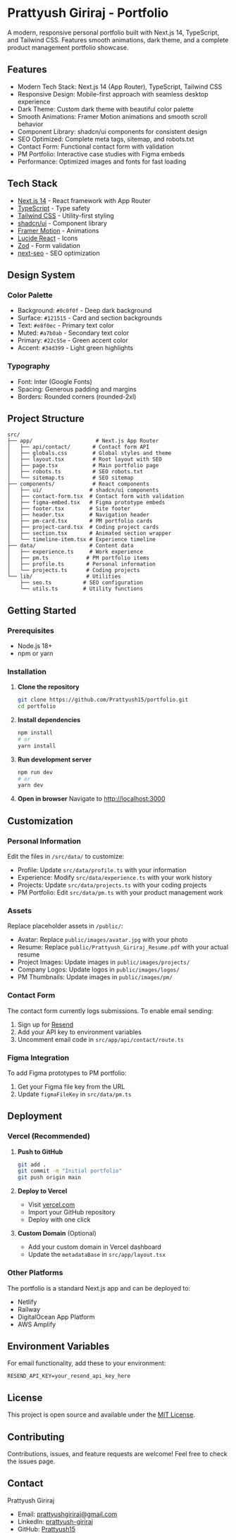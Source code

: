 # Prattyush Giriraj - Portfolio

A modern, responsive personal portfolio built with Next.js 14, TypeScript, and Tailwind CSS. Features smooth animations, dark theme, and a complete product management portfolio showcase.

## Features

- Modern Tech Stack: Next.js 14 (App Router), TypeScript, Tailwind CSS
- Responsive Design: Mobile-first approach with seamless desktop experience
- Dark Theme: Custom dark theme with beautiful color palette
- Smooth Animations: Framer Motion animations and smooth scroll behavior
- Component Library: shadcn/ui components for consistent design
- SEO Optimized: Complete meta tags, sitemap, and robots.txt
- Contact Form: Functional contact form with validation
- PM Portfolio: Interactive case studies with Figma embeds
- Performance: Optimized images and fonts for fast loading

## Tech Stack

- [Next.js 14](https://nextjs.org/) - React framework with App Router
- [TypeScript](https://www.typescriptlang.org/) - Type safety
- [Tailwind CSS](https://tailwindcss.com/) - Utility-first styling
- [shadcn/ui](https://ui.shadcn.com/) - Component library
- [Framer Motion](https://www.framer.com/motion/) - Animations
- [Lucide React](https://lucide.dev/) - Icons
- [Zod](https://zod.dev/) - Form validation
- [next-seo](https://github.com/garmeeh/next-seo) - SEO optimization

## Design System

### Color Palette
- Background: `#0c0f0f` - Deep dark background
- Surface: `#121515` - Card and section backgrounds  
- Text: `#e8f0ec` - Primary text color
- Muted: `#a7b0ab` - Secondary text color
- Primary: `#22c55e` - Green accent color
- Accent: `#34d399` - Light green highlights

### Typography
- Font: Inter (Google Fonts)
- Spacing: Generous padding and margins
- Borders: Rounded corners (rounded-2xl)

## Project Structure

```
src/
├── app/                    # Next.js App Router
│   ├── api/contact/       # Contact form API
│   ├── globals.css        # Global styles and theme
│   ├── layout.tsx         # Root layout with SEO
│   ├── page.tsx           # Main portfolio page
│   ├── robots.ts          # SEO robots.txt
│   └── sitemap.ts         # SEO sitemap
├── components/            # React components
│   ├── ui/               # shadcn/ui components
│   ├── contact-form.tsx  # Contact form with validation
│   ├── figma-embed.tsx   # Figma prototype embeds
│   ├── footer.tsx        # Site footer
│   ├── header.tsx        # Navigation header
│   ├── pm-card.tsx       # PM portfolio cards
│   ├── project-card.tsx  # Coding project cards
│   ├── section.tsx       # Animated section wrapper
│   └── timeline-item.tsx # Experience timeline
├── data/                 # Content data
│   ├── experience.ts     # Work experience
│   ├── pm.ts            # PM portfolio items
│   ├── profile.ts       # Personal information
│   └── projects.ts      # Coding projects
└── lib/                 # Utilities
    ├── seo.ts          # SEO configuration
    └── utils.ts        # Utility functions
```

## Getting Started

### Prerequisites
- Node.js 18+ 
- npm or yarn

### Installation

1. **Clone the repository**
   ```bash
   git clone https://github.com/Prattyush15/portfolio.git
   cd portfolio
   ```

2. **Install dependencies**
   ```bash
   npm install
   # or
   yarn install
   ```

3. **Run development server**
   ```bash
   npm run dev
   # or
   yarn dev
   ```

4. **Open in browser**
   Navigate to [http://localhost:3000](http://localhost:3000)

## Customization

### Personal Information
Edit the files in `/src/data/` to customize:

- Profile: Update `src/data/profile.ts` with your information
- Experience: Modify `src/data/experience.ts` with your work history
- Projects: Update `src/data/projects.ts` with your coding projects
- PM Portfolio: Edit `src/data/pm.ts` with your product management work

### Assets
Replace placeholder assets in `/public/`:

- Avatar: Replace `public/images/avatar.jpg` with your photo
- Resume: Replace `public/Prattyush_Giriraj_Resume.pdf` with your actual resume
- Project Images: Update images in `public/images/projects/`
- Company Logos: Update logos in `public/images/logos/`
- PM Thumbnails: Update images in `public/images/pm/`

### Contact Form
The contact form currently logs submissions. To enable email sending:

1. Sign up for [Resend](https://resend.com/)
2. Add your API key to environment variables
3. Uncomment email code in `src/app/api/contact/route.ts`

### Figma Integration
To add Figma prototypes to PM portfolio:
1. Get your Figma file key from the URL
2. Update `figmaFileKey` in `src/data/pm.ts`

## Deployment

### Vercel (Recommended)

1. **Push to GitHub**
   ```bash
   git add .
   git commit -m "Initial portfolio"
   git push origin main
   ```

2. **Deploy to Vercel**
   - Visit [vercel.com](https://vercel.com)
   - Import your GitHub repository
   - Deploy with one click

3. **Custom Domain** (Optional)
   - Add your custom domain in Vercel dashboard
   - Update the `metadataBase` in `src/app/layout.tsx`

### Other Platforms
The portfolio is a standard Next.js app and can be deployed to:
- Netlify
- Railway
- DigitalOcean App Platform
- AWS Amplify

## Environment Variables

For email functionality, add these to your environment:

```env
RESEND_API_KEY=your_resend_api_key_here
```

## License

This project is open source and available under the [MIT License](LICENSE).

## Contributing

Contributions, issues, and feature requests are welcome! Feel free to check the issues page.

## Contact

Prattyush Giriraj
- Email: [prattyushgiriraj@gmail.com](mailto:prattyushgiriraj@gmail.com)
- LinkedIn: [prattyush-giriraj](https://www.linkedin.com/in/prattyush-giriraj/)
- GitHub: [Prattyush15](https://github.com/Prattyush15)